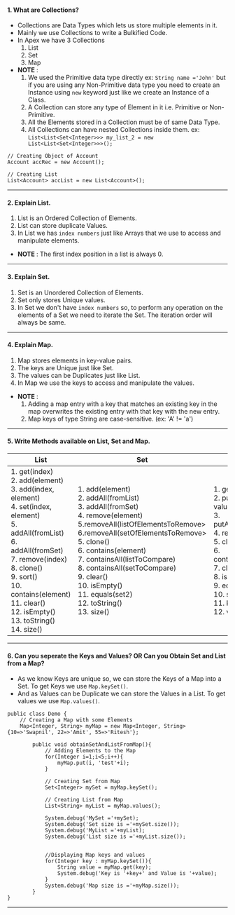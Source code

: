 #### 1. What are Collections?
- Collections are Data Types which lets us store multiple elements in it.
- Mainly we use Collections to write a Bulkified Code.
- In Apex we have 3 Collections
	1. List
	2. Set
	3. Map
- **NOTE** : 
	1. We used the Primitive data type directly ex: `String name ='John'` but if you are using any Non-Primitive data type you need to create an Instance using `new` keyword just like we create an Instance of a Class.
	2. A Collection can store any type of Element in it i.e. Primitive or Non-Primitive.
	3. All the Elements stored in a Collection must be of same Data Type.
	4. All Collections can have nested Collections inside them. ex: `List<List<Set<Integer>>> my_list_2 = new List<List<Set<Integer>>>();`  <br/>

```apex
// Creating Object of Account
Account accRec = new Account();

// Creating List
List<Account> accList = new List<Account>();
```

____
#### 2. Explain List.
1. List is an Ordered Collection of Elements.
2. List can store duplicate Values.
3. In List we has `index numbers` just like Arrays that we use to access and manipulate elements.
- **NOTE** : The first index position in a list is always 0.

___
#### 3. Explain Set.
1. Set is an Unordered Collection of Elements.
2. Set only stores Unique values.
3. In Set we don't have `index numbers` so, to perform any operation on the elements of a Set we need to iterate the Set. The iteration order will always be same.
___
#### 4. Explain Map.
1. Map stores elements in key-value pairs.
2. The keys are Unique just like Set.
3. The values can be Duplicates just like List.
4. In Map we use the keys to access and manipulate the values.
- **NOTE** :
	1. Adding a map entry with a key that matches an existing key in the map overwrites the existing entry with that key with the new entry.
	2. Map keys of type String are case-sensitive. (ex: 'A' != 'a') 
___
#### 5. Write Methods available on List, Set and Map.

| List                                                                                                                                                                                                                                                                                   | Set                                                                                                                                                                                                                                                                                                                                                                     | Map                                                                                                                                                                                                                      |
| -------------------------------------------------------------------------------------------------------------------------------------------------------------------------------------------------------------------------------------------------------------------------------------- | ----------------------------------------------------------------------------------------------------------------------------------------------------------------------------------------------------------------------------------------------------------------------------------------------------------------------------------------------------------------------- | ------------------------------------------------------------------------------------------------------------------------------------------------------------------------------------------------------------------------ |
| 1. get(index)<br/>2. add(element)<br/>3. add(index, element)<br/>4. set(index, element)<br/>5. addAll(fromList)<br/>6. addAll(fromSet)<br/>7. remove(index)<br/>8. clone()<br/>9. sort()<br/>10. contains(element)<br/>11. clear()<br/>12. isEmpty()<br/>13. toString()<br/>14. size() | 1. add(element)<br/>2. addAll(fromList)<br/>3. addAll(fromSet)<br/>4. remove(element)<br/>5.removeAll(listOfElementsToRemove><br/>6.removeAll(setOfElementsToRemove><br/>5. clone()<br/>6. contains(element)<br/>7. containsAll(listToCompare)<br/>8. containsAll(setToCompare)<br/>9. clear()<br/>10. isEmpty()<br/>11. equals(set2)<br/>12. toString()<br/>13. size() | 1. get(key)<br/>2. put(key, value)<br/>3. putAll(fromMap)<br/>4. remove(key)<br/>5. clone()<br/>6. containsKey(key)<br/>7. clear()<br/>8. isEmpty()<br/>9. equals(map2)<br/>10. size()<br/>11. keySet()<br/>12. values() |

____
#### 6. Can you seperate the Keys and Values? OR Can you Obtain Set and List from a Map?
- As we know Keys are unique so, we can store the Keys of a Map into a Set. To get Keys we use `Map.keySet()`.
- And as Values can be Duplicate we can store the Values in a List. To get values we use `Map.values()`.
```apex
public class Demo {
    // Creating a Map with some Elements
    Map<Integer, String> myMap = new Map<Integer, String>{10=>'Swapnil', 22=>'Amit', 55=>'Ritesh'};
        
        public void obtainSetAndListFromMap(){
            // Adding Elements to the Map
            for(Integer i=1;i<5;i++){
                myMap.put(i, 'test'+i);
            }
            
            // Creating Set from Map
            Set<Integer> mySet = myMap.keySet();
            
            // Creating List from Map
            List<String> myList = myMap.values();
            
            System.debug('MySet ='+mySet);
            System.debug('Set size is ='+mySet.size());
            System.debug('MyList ='+myList);
            System.debug('List size is ='+myList.size());
            
            
            //Displaying Map keys and values
            for(Integer key : myMap.keySet()){
                String value = myMap.get(key);
                System.debug('Key is '+key+' and Value is '+value);
            }
            System.debug('Map size is ='+myMap.size());
        } 
}
```

____